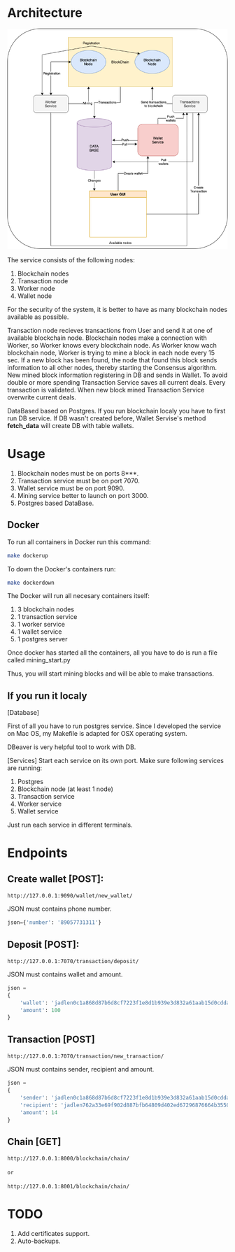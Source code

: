 # Architecture
![Architecture](docs/scheme.png)

The service consists of the following nodes:
1. Blockchain nodes
2. Transaction node
3. Worker node
4. Wallet node

For the security of the system, it is better to have as many blockchain nodes available as possible.

Transaction node recieves transactions from User and send it at one of available blockchain node.
Blockchain nodes make a connection with Worker, so Worker knows every blockchain node.
As Worker know wach blockchain node, Worker is trying to mine a block in each node every 15 sec.
If a new block has been found, the node that found this block sends information to all other nodes, thereby starting the Consensus algorithm.
New mined block information registering in DB and sends in Wallet.
To avoid double or more spending Transaction Service saves all current deals. Every transaction is validated.
When new block mined Transaction Service overwrite current deals.

DataBased based on Postgres.
If you run blockchain localy you have to first run DB service.
If DB wasn't created before, Wallet Servise's method __fetch_data__ will create DB with table wallets.

# Usage

1. Blockchain nodes must be on ports 8***.
3. Transaction service must be on port 7070.
4. Wallet service must be on port 9090.
5. Mining service better to launch on port 3000.
6. Postgres based DataBase.

## Docker
To run all containers in Docker run this command:
```bash
make dockerup
```
To down the Docker's containers run:
```bash
make dockerdown
```

The Docker will run all necesary containers itself:
1. 3 blockchain nodes
2. 1 transaction service
3. 1 worker service
4. 1 wallet service
5. 1 postgres server

Once docker has started all the containers, all you have to do is run a file called mining_start.py

Thus, you will start mining blocks and will be able to make transactions.

## If you run it localy
[Database]

First of all you have to run postgres service.
Since I developed the service on Mac OS, my Makefile is adapted for OSX operating system.

DBeaver is very helpful tool to work with DB.

[Services]
Start each service on its own port.
Make sure following services are running:
1. Postgres
2. Blockchain node (at least 1 node)
3. Transaction service
4. Worker service
5. Wallet service

Just run each service in different terminals.

# Endpoints
## Create wallet [POST]:
```
http://127.0.0.1:9090/wallet/new_wallet/
```
JSON must contains phone number.
```python
json={'number': '89057731311'}
```
## Deposit [POST]:
```
http://127.0.0.1:7070/transaction/deposit/
```
JSON must contains wallet and amount.
```python
json = 
{
    'wallet': 'jadlen0c1a868d87b6d8cf7223f1e8d1b939e3d832a61aab15d0cddaa9b55e30f33e17', 
    'amount': 100
}
```
## Transaction [POST]
```
http://127.0.0.1:7070/transaction/new_transaction/
```
JSON must contains sender, recipient and amount.
```python
json = 
{
    'sender': 'jadlen0c1a868d87b6d8cf7223f1e8d1b939e3d832a61aab15d0cddaa9b55e30f33e17', 
    'recipient': 'jadlen762a33e69f902d887bfb64809d402ed67296876664b3550279e43d35a1ba8358', 
    'amount': 14
}
```
## Chain [GET]
```
http://127.0.0.1:8000/blockchain/chain/ 

or

http://127.0.0.1:8001/blockchain/chain/
```

# TODO
1. Add certificates support.
2. Auto-backups.